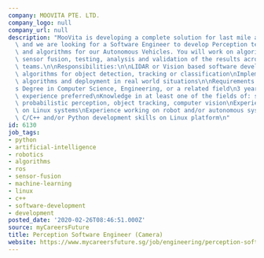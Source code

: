```yaml
---
company: MOOVITA PTE. LTD.
company_logo: null
company_url: null
description: "MooVita is developing a complete solution for last mile autonomous mobility\
  \ and we are looking for a Software Engineer to develop Perception technologies\
  \ and algorithms for our Autonomous Vehicles. You will work on algorithm development,\
  \ sensor fusion, testing, analysis and validation of the results across our Engineering\
  \ teams.\n\nResponsibilities:\n\nLIDAR or Vision based software development\nPerception\
  \ algorithms for object detection, tracking or classification\nImplementation of\
  \ algorithms and deployment in real world situations\n\nRequirements:\n\nBachelor\u2019\
  s Degree in Computer Science, Engineering, or a related field\n3 years industry\
  \ experience preferred\nKnowledge in at least one of the fields of: sensor fusion,\
  \ probabilistic perception, object tracking, computer vision\nExperience with development\
  \ on Linux systems\nExperience working on robot and/or autonomous system\nExcellent\
  \ C/C++ and/or Python development skills on Linux platform\n"
id: 6130
job_tags:
- python
- artificial-intelligence
- robotics
- algorithms
- ros
- sensor-fusion
- machine-learning
- linux
- c++
- software-development
- development
posted_date: '2020-02-26T08:46:51.000Z'
source: myCareersFuture
title: Perception Software Engineer (Camera)
website: https://www.mycareersfuture.sg/job/engineering/perception-software-engineer-1a27382f4b8a744040236bbb8a256d6d
---
```

